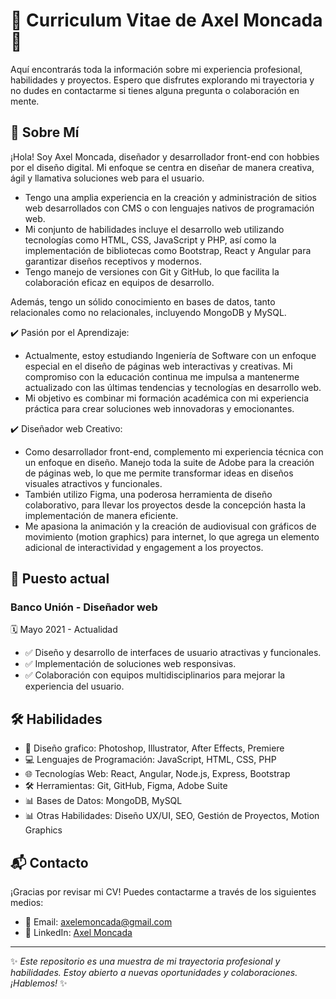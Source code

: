 # 📝 Curriculum Vitae de Axel Moncada 🌟

Aquí encontrarás toda la información sobre mi experiencia profesional, habilidades y proyectos. Espero que disfrutes explorando mi trayectoria y no dudes en contactarme si tienes alguna pregunta o colaboración en mente.


## 📄 Sobre Mí

¡Hola! Soy Axel Moncada, diseñador y desarrollador front-end con hobbies por el diseño digital. Mi enfoque se centra en diseñar de manera creativa, ágil y llamativa soluciones web para el usuario.

- Tengo una amplia experiencia en la creación y administración de sitios web desarrollados con CMS o con lenguajes nativos de programación web.
- Mi conjunto de habilidades incluye el desarrollo web utilizando tecnologías como HTML, CSS, JavaScript y PHP, así como la implementación de bibliotecas como Bootstrap, React y Angular para garantizar diseños receptivos y modernos.
- Tengo manejo de versiones con Git y GitHub, lo que facilita la colaboración eficaz en equipos de desarrollo.

Además, tengo un sólido conocimiento en bases de datos, tanto relacionales como no relacionales, incluyendo MongoDB y MySQL.

✔️ Pasión por el Aprendizaje:

- Actualmente, estoy estudiando Ingeniería de Software con un enfoque especial en el diseño de páginas web interactivas y creativas. Mi compromiso con la educación continua me impulsa a mantenerme actualizado con las últimas tendencias y tecnologías en desarrollo web.
- Mi objetivo es combinar mi formación académica con mi experiencia práctica para crear soluciones web innovadoras y emocionantes.

✔️ Diseñador web Creativo:

- Como desarrollador front-end, complemento mi experiencia técnica con un enfoque en diseño. Manejo toda la suite de Adobe para la creación de páginas web, lo que me permite transformar ideas en diseños visuales atractivos y funcionales.
- También utilizo Figma, una poderosa herramienta de diseño colaborativo, para llevar los proyectos desde la concepción hasta la implementación de manera eficiente.
- Me apasiona la animación y la creación de audiovisual con gráficos de movimiento (motion graphics) para internet, lo que agrega un elemento adicional de interactividad y engagement a los proyectos.

## 💼 Puesto actual

### Banco Unión - Diseñador web
🗓 Mayo 2021 - Actualidad
- ✅ Diseño y desarrollo de interfaces de usuario atractivas y funcionales.
- ✅ Implementación de soluciones web responsivas.
- ✅ Colaboración con equipos multidisciplinarios para mejorar la experiencia del usuario.



## 🛠 Habilidades
- 🎨 Diseño grafico: Photoshop, Illustrator, After Effects, Premiere
- 💻 Lenguajes de Programación: JavaScript, HTML, CSS, PHP
- 🌐 Tecnologías Web: React, Angular, Node.js, Express, Bootstrap
- 🛠 Herramientas: Git, GitHub, Figma, Adobe Suite
- 📊 Bases de Datos: MongoDB, MySQL
- 📊 Otras Habilidades: Diseño UX/UI, SEO, Gestión de Proyectos, Motion Graphics



## 📬 Contacto 

¡Gracias por revisar mi CV! Puedes contactarme a través de los siguientes medios:

- 📧 Email: axelemoncada@gmail.com
- 💼 LinkedIn: [Axel Moncada](https://www.linkedin.com/in/axel-moncada/)


---

✨ _Este repositorio es una muestra de mi trayectoria profesional y habilidades. Estoy abierto a nuevas oportunidades y colaboraciones. ¡Hablemos!_ ✨
